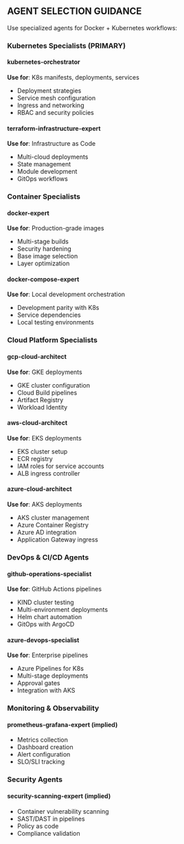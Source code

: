 ## AGENT SELECTION GUIDANCE

Use specialized agents for Docker + Kubernetes workflows:

### Kubernetes Specialists (PRIMARY)

#### kubernetes-orchestrator
**Use for**: K8s manifests, deployments, services
- Deployment strategies
- Service mesh configuration
- Ingress and networking
- RBAC and security policies

#### terraform-infrastructure-expert
**Use for**: Infrastructure as Code
- Multi-cloud deployments
- State management
- Module development
- GitOps workflows

### Container Specialists

#### docker-expert
**Use for**: Production-grade images
- Multi-stage builds
- Security hardening
- Base image selection
- Layer optimization

#### docker-compose-expert
**Use for**: Local development orchestration
- Development parity with K8s
- Service dependencies
- Local testing environments

### Cloud Platform Specialists

#### gcp-cloud-architect
**Use for**: GKE deployments
- GKE cluster configuration
- Cloud Build pipelines
- Artifact Registry
- Workload Identity

#### aws-cloud-architect
**Use for**: EKS deployments
- EKS cluster setup
- ECR registry
- IAM roles for service accounts
- ALB ingress controller

#### azure-cloud-architect
**Use for**: AKS deployments
- AKS cluster management
- Azure Container Registry
- Azure AD integration
- Application Gateway ingress

### DevOps & CI/CD Agents

#### github-operations-specialist
**Use for**: GitHub Actions pipelines
- KIND cluster testing
- Multi-environment deployments
- Helm chart automation
- GitOps with ArgoCD

#### azure-devops-specialist
**Use for**: Enterprise pipelines
- Azure Pipelines for K8s
- Multi-stage deployments
- Approval gates
- Integration with AKS

### Monitoring & Observability

#### prometheus-grafana-expert (implied)
- Metrics collection
- Dashboard creation
- Alert configuration
- SLO/SLI tracking

### Security Agents

#### security-scanning-expert (implied)
- Container vulnerability scanning
- SAST/DAST in pipelines
- Policy as code
- Compliance validation
